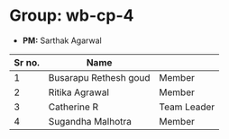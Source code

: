 # Group: wb-cp-4

* **PM:** Sarthak Agarwal

|Sr no.|Name||
|-|-|-|
|1|Busarapu Rethesh goud|Member|
|2|Ritika Agrawal|Member|
|3|Catherine R| Team Leader|
|4|Sugandha Malhotra|Member|




